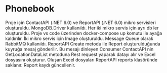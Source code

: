 # Phonebook
Proje için ContactAPI (.NET 6.0) ve ReportAPI (.NET 6.0) mikro servisleri oluşturuldu.
MongoDB.Driver kullanıldı.
Her iki mikro servis için ayrı db ler oluşturuldu.
Proje vs code üzerinden docker-compose up komutu ile ayağa kaldırılır. İki mikro servis için Image oluşturuldu.
Message Queue olarak RabbitMQ kullanıldı.
ReportAPI Create metodu ile Report oluşturulduğunda kuyruğa mesaj gönderilir. Bu mesajı dinleyen Consumer ContactAPI nin GetLocationDataList metoduna Rest request
yaparak datayı alır ve Excel dosyasını oluşturur. Oluşan Excel dosyaları ReportAPI reports klasöründe saklanır. Report kaydı güncellenir.
